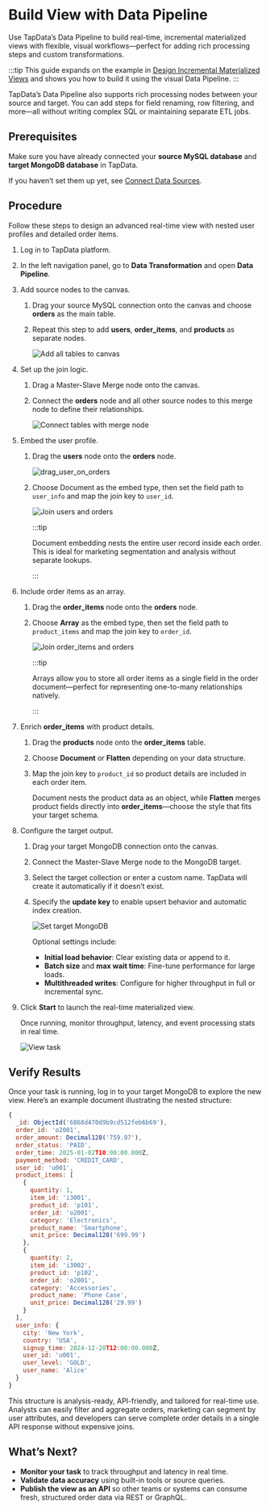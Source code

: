 # Build View with Data Pipeline

Use TapData’s Data Pipeline to build real-time, incremental materialized views with flexible, visual workflows—perfect for adding rich processing steps and custom transformations.

:::tip
This guide expands on the example in [Design Incremental Materialized Views](../overview.md) and shows you how to build it using the visual Data Pipeline.
:::

TapData’s Data Pipeline also supports rich processing nodes between your source and target. You can add steps for field renaming, row filtering, and more—all without writing complex SQL or maintaining separate ETL jobs.

## Prerequisites

Make sure you have already connected your **source MySQL database** and **target MongoDB database** in TapData.  

If you haven’t set them up yet, see [Connect Data Sources](../../getting-started/connect-data-source.md).

## Procedure

Follow these steps to design an advanced real-time view with nested user profiles and detailed order items.

1. Log in to TapData platform.

2. In the left navigation panel, go to **Data Transformation** and open **Data Pipeline**.

3. Add source nodes to the canvas.

   1. Drag your source MySQL connection onto the canvas and choose **orders** as the main table.

   2. Repeat this step to add **users**, **order_items**, and **products** as separate nodes.

      ![Add all tables to canvas](../../images/add_tables_to_canvas.png)

4. Set up the join logic.

   1. Drag a Master-Slave Merge node onto the canvas.

   2. Connect the **orders** node and all other source nodes to this merge node to define their relationships.

      ![Connect tables with merge node](../../images/connect_tables_with_merge_node.png)

5. Embed the user profile.

   1. Drag the **users** node onto the **orders** node.

      ![drag_user_on_orders](../../images/drag_user_on_orders.png)

   2. Choose Document as the embed type, then set the field path to `user_info` and map the join key to `user_id`.

      ![Join users and orders](../../images/join_users_and_orders.png)

      :::tip

      Document embedding nests the entire user record inside each order. This is ideal for marketing segmentation and analysis without separate lookups.

      :::

6. Include order items as an array.

   1. Drag the **order_items** node onto the **orders** node.

   2. Choose **Array** as the embed type, then set the field path to `product_items` and map the join key to `order_id`.

      ![Join order_items and orders](../../images/join_order_items_and_order.png)

      :::tip

      Arrays allow you to store all order items as a single field in the order document—perfect for representing one-to-many relationships natively.

      :::

7. Enrich **order_items** with product details.

   1. Drag the **products** node onto the **order_items** table.

   2. Choose **Document** or **Flatten** depending on your data structure.

   3. Map the join key to `product_id` so product details are included in each order item.

      Document nests the product data as an object, while **Flatten** merges product fields directly into **order_items**—choose the style that fits your target schema.

8. Configure the target output.

   1. Drag your target MongoDB connection onto the canvas.

   2. Connect the Master-Slave Merge node to the MongoDB target.

   3. Select the target collection or enter a custom name. TapData will create it automatically if it doesn’t exist.

   4. Specify the **update key** to enable upsert behavior and automatic index creation.

      ![Set target MongoDB](../../images/set_targe_mongodb.png)

      Optional settings include:

      - **Initial load behavior**: Clear existing data or append to it.
      - **Batch size** and **max wait time**: Fine-tune performance for large loads.
      - **Multithreaded writes**: Configure for higher throughput in full or incremental sync.

9. Click **Start** to launch the real-time materialized view.

   Once running, monitor throughput, latency, and event processing stats in real time.

   ![View task](../../images/orders_enhanced_IMV_task.png)



## Verify Results

Once your task is running, log in to your target MongoDB to explore the new view. Here’s an example document illustrating the nested structure:

```javascript
{
  _id: ObjectId('6868d470d9b9cd512feb6b69'),
  order_id: 'o2001',
  order_amount: Decimal128('759.97'),
  order_status: 'PAID',
  order_time: 2025-01-02T10:00:00.000Z,
  payment_method: 'CREDIT_CARD',
  user_id: 'u001',
  product_items: [
    {
      quantity: 1,
      item_id: 'i3001',
      product_id: 'p101',
      order_id: 'o2001',
      category: 'Electronics',
      product_name: 'Smartphone',
      unit_price: Decimal128('699.99')
    },
    {
      quantity: 2,
      item_id: 'i3002',
      product_id: 'p102',
      order_id: 'o2001',
      category: 'Accessories',
      product_name: 'Phone Case',
      unit_price: Decimal128('29.99')
    }
  ],
  user_info: {
    city: 'New York',
    country: 'USA',
    signup_time: 2024-12-20T12:00:00.000Z,
    user_id: 'u001',
    user_level: 'GOLD',
    user_name: 'Alice'
  }
}
```

This structure is analysis-ready, API-friendly, and tailored for real-time use. Analysts can easily filter and aggregate orders, marketing can segment by user attributes, and developers can serve complete order details in a single API response without expensive joins.

## What’s Next?

- **Monitor your task** to track throughput and latency in real time.
-  **Validate data accuracy** using built-in tools or source queries.
- **Publish the view as an API** so other teams or systems can consume fresh, structured order data via REST or GraphQL.